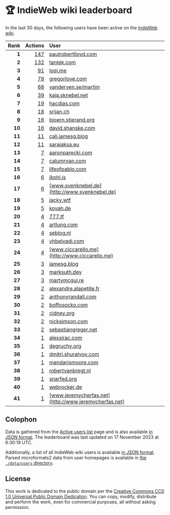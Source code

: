 # 🏆 IndieWeb wiki leaderboard

In the last 30 days, the following users have been active on the [IndieWeb wiki](https://indieweb.org).

| Rank | Actions | User |
|-----:|--------:|:-----|
| **1** | [147](https://indieweb.org/Special:Contributions/Paulrobertlloyd.com) | [paulrobertlloyd.com](http://paulrobertlloyd.com) |
| **2** | [132](https://indieweb.org/Special:Contributions/Tantek.com) | [tantek.com](http://tantek.com) |
| **3** | [91](https://indieweb.org/Special:Contributions/Loqi.me) | [loqi.me](http://loqi.me) |
| **4** | [78](https://indieweb.org/Special:Contributions/Gregorlove.com) | [gregorlove.com](http://gregorlove.com) |
| **5** | [68](https://indieweb.org/Special:Contributions/Vanderven.se_martijn) | [vanderven.se/martijn](http://vanderven.se/martijn) |
| **6** | [39](https://indieweb.org/Special:Contributions/Kaja.sknebel.net) | [kaja.sknebel.net](http://kaja.sknebel.net) |
| **7** | [19](https://indieweb.org/Special:Contributions/Hacdias.com) | [hacdias.com](http://hacdias.com) |
| **8** | [18](https://indieweb.org/Special:Contributions/Srijan.ch) | [srijan.ch](http://srijan.ch) |
| **9** | [16](https://indieweb.org/Special:Contributions/Bjoern.stierand.org) | [bjoern.stierand.org](http://bjoern.stierand.org) |
| **10** | [16](https://indieweb.org/Special:Contributions/David.shanske.com) | [david.shanske.com](http://david.shanske.com) |
| **11** | [11](https://indieweb.org/Special:Contributions/Cali.jamesg.blog) | [cali.jamesg.blog](http://cali.jamesg.blog) |
| **12** | [11](https://indieweb.org/Special:Contributions/Sarajaksa.eu) | [sarajaksa.eu](http://sarajaksa.eu) |
| **13** | [7](https://indieweb.org/Special:Contributions/Aaronparecki.com) | [aaronparecki.com](http://aaronparecki.com) |
| **14** | [7](https://indieweb.org/Special:Contributions/Calumryan.com) | [calumryan.com](http://calumryan.com) |
| **15** | [7](https://indieweb.org/Special:Contributions/Lifeofpablo.com) | [lifeofpablo.com](http://lifeofpablo.com) |
| **16** | [6](https://indieweb.org/Special:Contributions/Jkphl.is) | [jkphl.is](http://jkphl.is) |
| **17** | [6](https://indieweb.org/Special:Contributions/Www.svenknebel.de) | [www.svenknebel.de](http://www.svenknebel.de) |
| **18** | [5](https://indieweb.org/Special:Contributions/Jacky.wtf) | [jacky.wtf](http://jacky.wtf) |
| **19** | [5](https://indieweb.org/Special:Contributions/Kovah.de) | [kovah.de](http://kovah.de) |
| **20** | [4](https://indieweb.org/Special:Contributions/777.tf) | [777.tf](http://777.tf) |
| **21** | [4](https://indieweb.org/Special:Contributions/Artlung.com) | [artlung.com](http://artlung.com) |
| **22** | [4](https://indieweb.org/Special:Contributions/Seblog.nl) | [seblog.nl](http://seblog.nl) |
| **23** | [4](https://indieweb.org/Special:Contributions/Vhbelvadi.com) | [vhbelvadi.com](http://vhbelvadi.com) |
| **24** | [4](https://indieweb.org/Special:Contributions/Www.ciccarello.me) | [www.ciccarello.me](http://www.ciccarello.me) |
| **25** | [3](https://indieweb.org/Special:Contributions/Jamesg.blog) | [jamesg.blog](http://jamesg.blog) |
| **26** | [3](https://indieweb.org/Special:Contributions/Marksuth.dev) | [marksuth.dev](http://marksuth.dev) |
| **27** | [3](https://indieweb.org/Special:Contributions/Martymcgui.re) | [martymcgui.re](http://martymcgui.re) |
| **28** | [2](https://indieweb.org/Special:Contributions/Alexandre.alapetite.fr) | [alexandre.alapetite.fr](http://alexandre.alapetite.fr) |
| **29** | [2](https://indieweb.org/Special:Contributions/Anthonyrandall.com) | [anthonyrandall.com](http://anthonyrandall.com) |
| **30** | [2](https://indieweb.org/Special:Contributions/Boffosocko.com) | [boffosocko.com](http://boffosocko.com) |
| **31** | [2](https://indieweb.org/Special:Contributions/Cidney.org) | [cidney.org](http://cidney.org) |
| **32** | [2](https://indieweb.org/Special:Contributions/Nicksimson.com) | [nicksimson.com](http://nicksimson.com) |
| **33** | [2](https://indieweb.org/Special:Contributions/Sebastiangreger.net) | [sebastiangreger.net](http://sebastiangreger.net) |
| **34** | [1](https://indieweb.org/Special:Contributions/Alexsirac.com) | [alexsirac.com](http://alexsirac.com) |
| **35** | [1](https://indieweb.org/Special:Contributions/Degruchy.org) | [degruchy.org](http://degruchy.org) |
| **36** | [1](https://indieweb.org/Special:Contributions/Dmitri.shuralyov.com) | [dmitri.shuralyov.com](http://dmitri.shuralyov.com) |
| **37** | [1](https://indieweb.org/Special:Contributions/Mandarismoore.com) | [mandarismoore.com](http://mandarismoore.com) |
| **38** | [1](https://indieweb.org/Special:Contributions/Robertvanbregt.nl) | [robertvanbregt.nl](http://robertvanbregt.nl) |
| **39** | [1](https://indieweb.org/Special:Contributions/Snarfed.org) | [snarfed.org](http://snarfed.org) |
| **40** | [1](https://indieweb.org/Special:Contributions/Webrocker.de) | [webrocker.de](http://webrocker.de) |
| **41** | [1](https://indieweb.org/Special:Contributions/Www.jeremycherfas.net) | [www.jeremycherfas.net](http://www.jeremycherfas.net) |


## Colophon

Data is gathered from the [Active users list](https://indieweb.org/Special:ActiveUsers) page and is also available [in JSON format](https://github.com/jgarber623/indieweb-wiki-leaderboard/blob/main/data/leaderboard.json). The leaderboard was last updated on 17 November 2023 at 6:30:19 UTC.

Additionally, a list of all IndieWeb wiki users is available [in JSON format](https://github.com/jgarber623/indieweb-wiki-leaderboard/blob/main/data/users.json). Parsed microformats2 data from user homepages is available in [the `./data/users` directory](https://github.com/jgarber623/indieweb-wiki-leaderboard/blob/main/data/users).

## License

This work is dedicated to the public domain per the [Creative Commons CC0 1.0 Universal Public Domain Dedication](https://creativecommons.org/publicdomain/zero/1.0/). You can copy, modify, distribute and perform the work, even for commercial purposes, all without asking permission.
